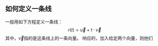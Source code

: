 ## 如何定义一条线
一般用如下方程定义一条线：
$$
r(t) = \vec{u} + t · \vec{v}
$$
其中，$\vec{v}$指的是这条线上的一条向量。
响应的，加入给定两个向量，则他们